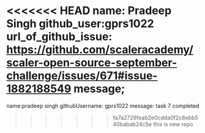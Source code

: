 <<<<<<< HEAD
name: Pradeep Singh
github_user:gprs1022
url_of_github_issue: https://github.com/scaleracademy/scaler-open-source-september-challenge/issues/671#issue-1882188549
message;
=======
name:pradeep singh
githubUsername: gprs1022
message: task 7 completed 
>>>>>>> fa7a2729feab2e0cdda0f2c8ebb540babab24c5e
 this is new repo